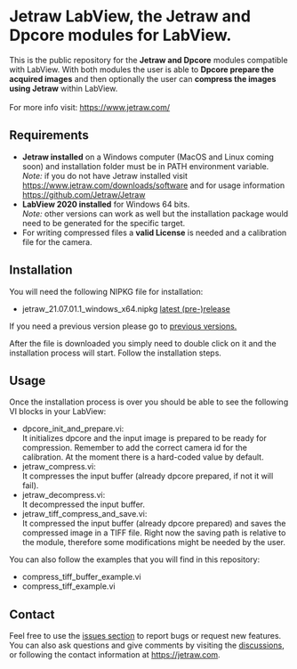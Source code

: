 # Jetraw LabView, the Jetraw and Dpcore modules for LabView.
This is the public repository for the **Jetraw and Dpcore** modules compatible with LabView. With both modules the user is able to **Dpcore prepare the acquired images** and then optionally the user can **compress the images using Jetraw** within LabView.  
<br/>For more info visit:
https://www.jetraw.com/

## Requirements
- **Jetraw installed** on a Windows computer (MacOS and Linux coming soon) and installation folder must be in PATH environment variable.<br/>
*Note:* if you do not have Jetraw installed visit https://www.jetraw.com/downloads/software and for usage information https://github.com/Jetraw/Jetraw
- **LabView 2020 installed** for Windows 64 bits.<br/>
*Note:* other versions can work as well but the installation package would need to be generated for the specific target. 
- For writing compressed files a **valid License** is needed and a calibration file for the camera.  


## Installation
You will need the following NIPKG file for installation:

- jetraw_21.07.01.1_windows_x64.nipkg [latest (pre-)release](https://github.com/Jetraw/LabView/releases/download/21.07.01.1/jetraw_21.07.01.1_windows_x64.nipkg)
  
If you need a previous version please go to [previous versions.](https://github.com/Jetraw/LabView/releases/)

After the file is downloaded you simply need to double click on it and the installation process will start. Follow the installation steps. 

## Usage
Once the installation process is over you should be able to see the following VI blocks in your LabView:

- dpcore_init_and_prepare.vi:<br/>It initializes dpcore and the input image is prepared to be ready for compression. Remember to add the correct camera id for the calibration. At the moment there is a hard-coded value by default. 
- jetraw_compress.vi:<br/>It compresses the input buffer (already dpcore prepared, if not it will fail). 
- jetraw_decompress.vi:<br/>It decompressed the input buffer. 
- jetraw_tiff_compress_and_save.vi:<br/>It compressed the input buffer (already dpcore prepared) and saves the compressed image in a TIFF file. Right now the saving path is relative to the module, therefore some modifications might be needed by the user. 

You can also follow the examples that you will find in this repository:
- compress_tiff_buffer_example.vi
- compress_tiff_example.vi

## Contact
Feel free to use the [issues section](https://github.com/Jetraw/LabView/issues) to report bugs or request new features. You can also ask questions and give comments by visiting the [discussions](https://github.com/Jetraw/LabView/discussions), or following the contact information at https://jetraw.com.
